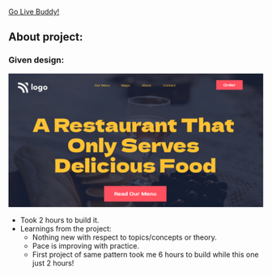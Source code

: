 [Go Live Buddy!](https://tushar-ojha-restaurant-home-page.netlify.app)

## About project:

### Given design:
![Design Image](/Design.png "Design Title")

- Took 2 hours to build it.
- Learnings from the project:
   - Nothing new with respect to topics/concepts or theory. 
   - Pace is improving with practice. 
   - First project of same pattern took me 6 hours to build while this one just 2 hours!
